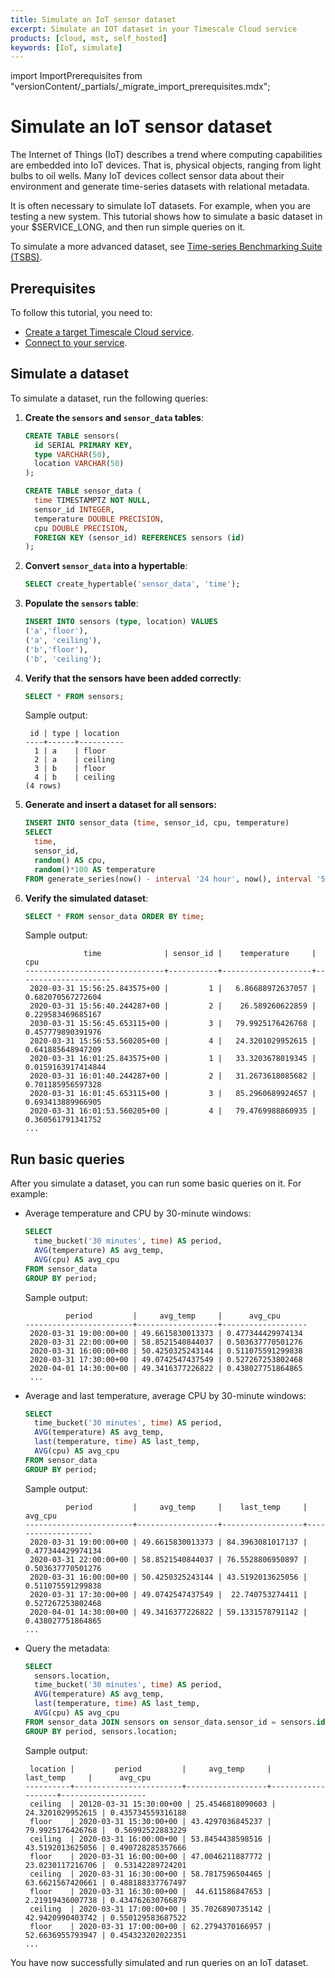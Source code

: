 ```yaml
---
title: Simulate an IoT sensor dataset
excerpt: Simulate an IOT dataset in your Timescale Cloud service
products: [cloud, mst, self_hosted]
keywords: [IoT, simulate]
---
```


import ImportPrerequisites from "versionContent/_partials/_migrate_import_prerequisites.mdx";

# Simulate an IoT sensor dataset

The Internet of Things (IoT) describes a trend where computing capabilities are embedded into IoT devices. That is, physical objects, ranging from light bulbs to oil wells. Many IoT devices collect sensor data about their environment and generate time-series datasets with relational metadata.

It is often necessary to simulate IoT datasets. For example, when you are 
testing a new system. This tutorial shows how to simulate a basic dataset in your $SERVICE_LONG, and then run simple queries on it.

To simulate a more advanced dataset, see [Time-series Benchmarking Suite (TSBS)][tsbs].

## Prerequisites

To follow this tutorial, you need to:

- [Create a target Timescale Cloud service][create-a-service].
- [Connect to your service][connect-to-service].

## Simulate a dataset

<Procedure>

To simulate a dataset, run the following queries:

1. **Create the `sensors` and `sensor_data` tables**:

    ```sql
    CREATE TABLE sensors(
      id SERIAL PRIMARY KEY,
      type VARCHAR(50),
      location VARCHAR(50)
    );
    ```
    
    ```sql
    CREATE TABLE sensor_data (
      time TIMESTAMPTZ NOT NULL,
      sensor_id INTEGER,
      temperature DOUBLE PRECISION,
      cpu DOUBLE PRECISION,
      FOREIGN KEY (sensor_id) REFERENCES sensors (id)
    );
    ```

1. **Convert `sensor_data` into a hypertable**:

    ```sql
    SELECT create_hypertable('sensor_data', 'time');
    ```

1. **Populate the `sensors` table**:

    ```sql
    INSERT INTO sensors (type, location) VALUES
    ('a','floor'),
    ('a', 'ceiling'),
    ('b','floor'),
    ('b', 'ceiling');
    ```

1. **Verify that the sensors have been added correctly**:

    ```sql
    SELECT * FROM sensors;
    ```

    Sample output:

    ```
     id | type | location
    ----+------+----------
      1 | a    | floor
      2 | a    | ceiling
      3 | b    | floor
      4 | b    | ceiling
    (4 rows)
    ```

1. **Generate and insert a dataset for all sensors:**

    ```sql
    INSERT INTO sensor_data (time, sensor_id, cpu, temperature)
    SELECT
      time,
      sensor_id,
      random() AS cpu,
      random()*100 AS temperature
    FROM generate_series(now() - interval '24 hour', now(), interval '5 minute') AS g1(time), generate_series(1,4,1) AS g2(sensor_id);
    ```

1. **Verify the simulated dataset**:

    ```sql
    SELECT * FROM sensor_data ORDER BY time;
    ```

    Sample output:

    ```
                 time              | sensor_id |    temperature     |         cpu         
    -------------------------------+-----------+--------------------+---------------------
     2020-03-31 15:56:25.843575+00 |         1 |   6.86688972637057 |   0.682070567272604
     2020-03-31 15:56:40.244287+00 |         2 |    26.589260622859 |   0.229583469685167
     2030-03-31 15:56:45.653115+00 |         3 |   79.9925176426768 |   0.457779890391976
     2020-03-31 15:56:53.560205+00 |         4 |   24.3201029952615 |   0.641885648947209
     2020-03-31 16:01:25.843575+00 |         1 |   33.3203678019345 |  0.0159163917414844
     2020-03-31 16:01:40.244287+00 |         2 |   31.2673618085682 |   0.701185956597328
     2020-03-31 16:01:45.653115+00 |         3 |   85.2960689924657 |   0.693413889966905
     2020-03-31 16:01:53.560205+00 |         4 |   79.4769988860935 |   0.360561791341752
    ...
    ```

</Procedure>

## Run basic queries 

After you simulate a dataset, you can run some basic queries on it. For example:

- Average temperature and CPU by 30-minute windows:

   ```sql
   SELECT
     time_bucket('30 minutes', time) AS period,
     AVG(temperature) AS avg_temp,
     AVG(cpu) AS avg_cpu
   FROM sensor_data
   GROUP BY period;
   ```
   
   Sample output:
   
   ```
            period         |     avg_temp     |      avg_cpu      
   ------------------------+------------------+-------------------
    2020-03-31 19:00:00+00 | 49.6615830013373 | 0.477344429974134
    2020-03-31 22:00:00+00 | 58.8521540844037 | 0.503637770501276
    2020-03-31 16:00:00+00 | 50.4250325243144 | 0.511075591299838
    2020-03-31 17:30:00+00 | 49.0742547437549 | 0.527267253802468
    2020-04-01 14:30:00+00 | 49.3416377226822 | 0.438027751864865
    ...
   ```

- Average and last temperature, average CPU by 30-minute windows:

   ```sql
   SELECT
     time_bucket('30 minutes', time) AS period,
     AVG(temperature) AS avg_temp,
     last(temperature, time) AS last_temp,
     AVG(cpu) AS avg_cpu
   FROM sensor_data
   GROUP BY period;
   ```
   
   Sample output:
   
   ```
            period         |     avg_temp     |    last_temp     |      avg_cpu      
   ------------------------+------------------+------------------+-------------------
    2020-03-31 19:00:00+00 | 49.6615830013373 | 84.3963081017137 | 0.477344429974134
    2020-03-31 22:00:00+00 | 58.8521540844037 | 76.5528806950897 | 0.503637770501276
    2020-03-31 16:00:00+00 | 50.4250325243144 | 43.5192013625056 | 0.511075591299838
    2020-03-31 17:30:00+00 | 49.0742547437549 |  22.740753274411 | 0.527267253802468
    2020-04-01 14:30:00+00 | 49.3416377226822 | 59.1331578791142 | 0.438027751864865
   ...
   ```

- Query the metadata:

   ```sql
   SELECT
     sensors.location,
     time_bucket('30 minutes', time) AS period,
     AVG(temperature) AS avg_temp,
     last(temperature, time) AS last_temp,
     AVG(cpu) AS avg_cpu
   FROM sensor_data JOIN sensors on sensor_data.sensor_id = sensors.id
   GROUP BY period, sensors.location;
   ```
   
   Sample output:
   
   ```
    location |         period         |     avg_temp     |     last_temp     |      avg_cpu      
   ----------+------------------------+------------------+-------------------+-------------------
    ceiling  | 20120-03-31 15:30:00+00 | 25.4546818090603 |  24.3201029952615 | 0.435734559316188
    floor    | 2020-03-31 15:30:00+00 | 43.4297036845237 |  79.9925176426768 |  0.56992522883229
    ceiling  | 2020-03-31 16:00:00+00 | 53.8454438598516 |  43.5192013625056 | 0.490728285357666
    floor    | 2020-03-31 16:00:00+00 | 47.0046211887772 |  23.0230117216706 |  0.53142289724201
    ceiling  | 2020-03-31 16:30:00+00 | 58.7817596504465 |  63.6621567420661 | 0.488188337767497
    floor    | 2020-03-31 16:30:00+00 |  44.611586847653 |  2.21919436007738 | 0.434762630766879
    ceiling  | 2020-03-31 17:00:00+00 | 35.7026890735142 |  42.9420990403742 | 0.550129583687522
    floor    | 2020-03-31 17:00:00+00 | 62.2794370166957 |  52.6636955793947 | 0.454323202022351
   ...
   ```

You have now successfully simulated and run queries on an IoT dataset.

[create-a-service]: /getting-started/:currentVersion:/services/#create-a-timescale-cloud-service
[connect-to-service]: /getting-started/:currentVersion:/run-queries-from-console/
[tsbs]: https://github.com/timescale/tsbs
